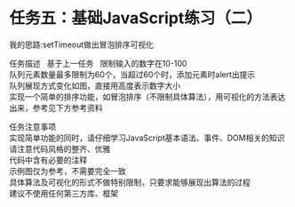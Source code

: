 # 任务五：基础JavaScript练习（二）  

我的思路:setTimeout做出冒泡排序可视化  

任务描述  
基于上一任务  
限制输入的数字在10-100  
队列元素数量最多限制为60个，当超过60个时，添加元素时alert出提示  
队列展现方式变化如图，直接用高度表示数字大小  
实现一个简单的排序功能，如冒泡排序（不限制具体算法），用可视化的方法表达出来，参考见下方参考资料  

任务注意事项  
实现简单功能的同时，请仔细学习JavaScript基本语法、事件、DOM相关的知识  
请注意代码风格的整齐、优雅  
代码中含有必要的注释  
示例图仅为参考，不需要完全一致  
具体算法及可视化的形式不做特别限制，只要求能够展现出算法的过程  
建议不使用任何第三方库、框架  
